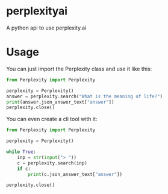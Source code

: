# perplexityai
A python api to use perplexity.ai

# Usage
You can just import the Perplexity class and use it like this:
```python
from Perplexity import Perplexity

perplexity = Perplexity()
answer = perplexity.search("What is the meaning of life?")
print(answer.json_answer_text["answer"])
perplexity.close()
```

You can even create a cli tool with it:
```python
from Perplexity import Perplexity

perplexity = Perplexity()

while True:
    inp = str(input("> "))
    c = perplexity.search(inp)
    if c:
        print(c.json_answer_text["answer"])

perplexity.close()
```